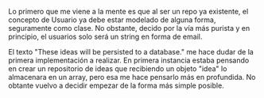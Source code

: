 Lo primero que me viene a la mente es que al ser un repo ya existente, el concepto de Usuario ya debe estar modelado 
de alguna forma, seguramente como clase. No obstante, decido por la vía más purista y en principio, el usuarios
solo será un string en forma de email.

El texto "These ideas will be persisted to a database." me hace dudar de la primera implementación a realizar. En 
primera instancia estaba pensando en crear un repositorio de ideas que recibiendo un objeto "idea" lo almacenara
en un array, pero esa me hace pensarlo más en profundida. No obtante vuelvo a decidir empezar de la forma más simple
posible.
